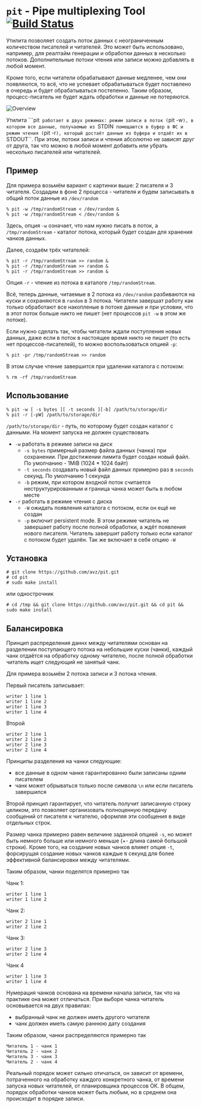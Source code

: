 # ``pit`` - Pipe multiplexing Tool [![Build Status](https://secure.travis-ci.org/avz/pit.png)](http://travis-ci.org/avz/pit)

Утилита позволяет создать поток данных с неограниченным количеством писателей и читателей.
Это может быть использовано, например, для реалтайм генерации и обработки данных в несколько потоков.
Дополнительные потоки чтения или записи можно добавлять в любой момент.

Кроме того, если читатели обрабатывают данные медленее, чем они появляются, то всё, что не успевает обрабатываться
будет поставлено в очередь и будет обрабатываться постепенно. Таким образом, процесс-писатель не будет ждать обработки
и данные не потеряются.

![Overview](http://share.nologin.ru/img/overview600.png)

Утилита ```pit`` работает в двух режимах: режим записи в поток (``pit -w``), в котором все данные,
получаемые из ``STDIN`` помещаются в буфер в ФС и режим чтения (``pit -r``), который достаёт данные из буфера
и отдаёт их в ``STDOUT``. При этом, потоки записи и чтения абсолютно не зависят друг от друга, так что можно
в любой момент добавить или убрать несколько писателей или читателей.

## Пример
Для примера возьмём вариант с картинки выше: 2 писателя и 3 читателя.
Создадим в фоне 2 процесса - читателя и будем записывать в общий поток данные из ``/dev/random``
```
% pit -w /tmp/randomStream < /dev/random &
% pit -w /tmp/randomStream < /dev/random &
```
Здесь, опция ``-w`` означает, что нам нужно писать в поток, а ``/tmp/randomStream`` - каталог потока,
который будет создан для хранения чанков данных.

Далее, создаём трёх читателей:
```
% pit -r /tmp/randomStream >> random &
% pit -r /tmp/randomStream >> random &
% pit -r /tmp/randomStream >> random &
```

Опция ``-r`` - чтение из потока в каталоге ``/tmp/randomStream``.

Всё, теперь данные, читаемые в 2 потока из ``/dev/random`` разбиваются на куски и сохраняются в ``random`` в 3 потока.
Читатели завершат работу как только обработают все накопленые в потоке данные и при условии,
что в этот поток больше никто не пишет (нет процессов ``pit -w`` в этом же потоке).

Если нужно сделать так, чтобы читатели ждали поступления новых данных, даже если в поток в настоящее
время никто не пишет (то есть нет процессов-писателей), то можно воспользоваться опцией ``-p``:
```
% pit -pr /tmp/randomStream >> random
```

В этом случае чтение завершится при удалении каталога с потоком:
```
% rm -rf /tmp/randomStream
```

## Использование
```
% pit -w [ -s bytes ][ -t seconds ][-b] /path/to/storage/dir
% pit -r [-pW] /path/to/storage/dir
```

``/path/to/storage/dir`` - путь, по которому будет создан каталог с данными.
На момент запуска не должен существовать

 * ``-w`` работать в режиме записи на диск
   * ``-s bytes`` примерный размер файла данных (чанка) при сохранении. При достижении лимита будет создан новый файл. По умолчанию - 1MiB (1024 * 1024 байт)
   * ``-t seconds`` создавать новый файл данных примерно раз в ``seconds`` секунд. По умолчанию 1 секунда
   * ``-b`` режим, при котором входной поток считается неструктурированным и граница чанка может быть в любом месте
 * ``-r`` работать в режиме чтения с диска
   * ``-W`` ожидать появления каталога с потоком, если он ещё не создан
   * ``-p`` включит persistent mode. В этом режиме читатель не завершает работу после полной обработки, а ждёт появления нового писателя. Читатель завершит работу только если каталог с потоком будет удалён. Так же включает в себя опцию ``-W``

## Установка

```
# git clone https://github.com/avz/pit.git
# cd pit
# sudo make install
```

или однострочник
```
# cd /tmp && git clone https://github.com/avz/pit.git && cd pit && sudo make install
```

## Балансировка

Принцип распределения даннх между читателями основан на разделении поступающего потока на небольшие куски (чанки),
каждый чанк отдаётся на обработку одному читателю, после полной обработки читатель ищет следующий не занятый чанк.

Для примера возьмём 2 потока записи и 3 потока чтения.

Первый писатель записывает:
```
writer 1 line 1
writer 1 line 2
writer 1 line 3
writer 1 line 4
```

Второй
```
writer 2 line 1
writer 2 line 2
writer 2 line 3
writer 2 line 4
```

Принципы разделения на чанки следующие:
  - все данные в одном чанке гарантированно были записаны одним писателем
  - чанк может обрываться только после символа ``\n`` или если писатель завершился

Второй принцип гарантирует, что читатель получит записанную строку целиком, это позволяет организовать
полноценную передачу сообщений от писателя к читателю, оформляя эти сообщения в виде отдельных строк.

Размер чанка примерно равен величине заданной опцией ``-s``, но может быть немного больше или немного меньше
(+- длина самой большой строки). Кроме того, на создание новых чанков влияет опция ``-t``, форсирущая
создание новых чанков каждые ``N`` секунд для более эффективной балансировки между читателями.

Таким образом, чанки поделятся примерно так

Чанк 1:
```
writer 1 line 1
writer 1 line 2
```

Чанк 2:
```
writer 2 line 1
writer 2 line 2
```

Чанк 3:
```
writer 2 line 3
writer 2 line 4
```

Чанк 4
```
writer 1 line 3
writer 1 line 4
```

Нумерация чанков основана на времени начала записи, так что на практике она может отличаться. При выборе чанка читатель
основывается на двух правилах:
  - выбранный чанк не должен иметь другого читателя
  - чанк должен иметь самую раннюю дату создания

Таким образом, чанки распределяются примерно так
```
Читатель 1 - чанк 1
Читатель 2 - чанк 2
Читатель 3 - чанк 3
Читатель 2 - чанк 4
```

Реальный порядок может сильно отичаться, он зависит от времени, потраченного на обработку каждого конкретного чанка, от
времени запуска новых читателей, от планировщика процессов ОК. В общем, порядок обработки чанков может быть любым,
но в среднем она происходит в порядке записи.
